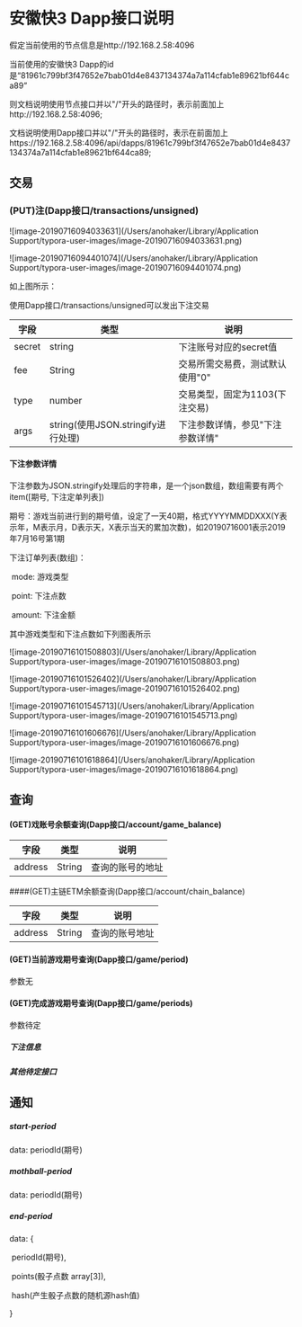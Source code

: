 # 安徽快3 Dapp接口说明

假定当前使用的节点信息是http://192.168.2.58:4096

当前使用的安徽快3 Dapp的id是“81961c799bf3f47652e7bab01d4e8437134374a7a114cfab1e89621bf644ca89”

则文档说明使用节点接口并以"/"开头的路径时，表示前面加上http://192.168.2.58:4096;

文档说明使用Dapp接口并以"/"开头的路径时，表示在前面加上https://192.168.2.58:4096/api/dapps/81961c799bf3f47652e7bab01d4e8437134374a7a114cfab1e89621bf644ca89;

## 交易

### (PUT)注(Dapp接口/transactions/unsigned)

![image-20190716094033631](/Users/anohaker/Library/Application Support/typora-user-images/image-20190716094033631.png)

![image-20190716094401074](/Users/anohaker/Library/Application Support/typora-user-images/image-20190716094401074.png)

如上图所示：

使用Dapp接口/transactions/unsigned可以发出下注交易

| 字段   | 类型                               | 说明                             |
| ------ | ---------------------------------- | -------------------------------- |
| secret | string                             | 下注账号对应的secret值           |
| fee    | String                             | 交易所需交易费，测试默认使用"0"  |
| type   | number                             | 交易类型，固定为1103(下注交易)   |
| args   | string(使用JSON.stringify进行处理) | 下注参数详情，参见"下注参数详情" |

#### 下注参数详情

下注参数为JSON.stringify处理后的字符串，是一个json数组，数组需要有两个item([期号, 下注定单列表])

期号：游戏当前进行到的期号值，设定了一天40期，格式YYYYMMDDXXX(Y表示年，M表示月，D表示天，X表示当天的累加次数)，如20190716001表示2019年7月16号第1期

下注订单列表(数组)：

​		mode: 游戏类型

​		point: 下注点数

​		amount: 下注金额

其中游戏类型和下注点数如下列图表所示

![image-20190716101508803](/Users/anohaker/Library/Application Support/typora-user-images/image-20190716101508803.png)

![image-20190716101526402](/Users/anohaker/Library/Application Support/typora-user-images/image-20190716101526402.png)

![image-20190716101545713](/Users/anohaker/Library/Application Support/typora-user-images/image-20190716101545713.png)

![image-20190716101606676](/Users/anohaker/Library/Application Support/typora-user-images/image-20190716101606676.png)

![image-20190716101618864](/Users/anohaker/Library/Application Support/typora-user-images/image-20190716101618864.png)



## 查询

#### (GET)戏账号余额查询(Dapp接口/account/game_balance)

| 字段    | 类型   | 说明             |
| ------- | ------ | ---------------- |
| address | String | 查询的账号的地址 |

####(GET)主链ETM余额查询(Dapp接口/account/chain_balance)

| 字段    | 类型   | 说明           |
| ------- | ------ | -------------- |
| address | String | 查询的账号地址 |

#### (GET)当前游戏期号查询(Dapp接口/game/period)

参数无

#### (GET)完成游戏期号查询(Dapp接口/game/periods)

参数待定

##### *下注信息*

##### *其他待定接口*

## 通知

##### start-period

data: periodId(期号)

##### mothball-period

data: periodId(期号)

##### end-period

data: {

​	periodId(期号),

​	points(骰子点数 array[3]),

​	hash(产生骰子点数的随机源hash值)

}





